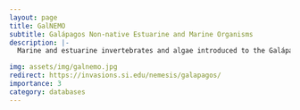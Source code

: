 ```yaml
---
layout: page
title: GalNEMO
subtitle: Galápagos Non-native Estuarine and Marine Organisms
description: |-
  Marine and estuarine invertebrates and algae introduced to the Galápagos.

img: assets/img/galnemo.jpg
redirect: https://invasions.si.edu/nemesis/galapagos/
importance: 3
category: databases
---
```

